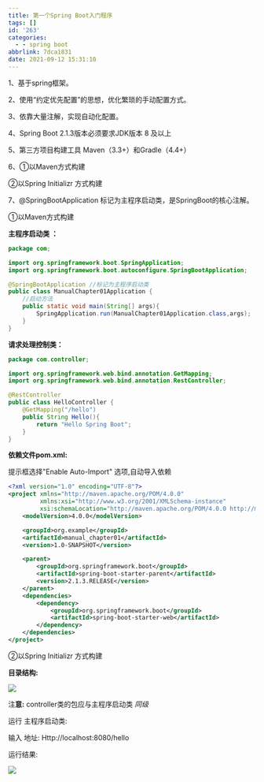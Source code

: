 ```yaml
---
title: 第一个Spring Boot入门程序
tags: []
id: '263'
categories:
  - - spring boot
abbrlink: 7dca1831
date: 2021-09-12 15:31:10
---
```


1、基于spring框架。

2、使用“约定优先配置”的思想，优化繁琐的手动配置方式。

3、依靠大量注解，实现自动化配置。

4、Spring Boot 2.1.3版本必须要求JDK版本 8 及以上

5、第三方项目构建工具 Maven（3.3+）和Gradle（4.4+）

6、①以Maven方式构建

②以Spring Initializr 方式构建

7、@SpringBootApplication 标记为主程序启动类，是SpringBoot的核心注解。

①以Maven方式构建

**主程序启动类 ：**

```java
package com;

import org.springframework.boot.SpringApplication;
import org.springframework.boot.autoconfigure.SpringBootApplication;

@SpringBootApplication //标记为主程序启动类
public class ManualChapter01Application {
    //启动方法
    public static void main(String[] args){
        SpringApplication.run(ManualChapter01Application.class,args);
    }
}
```

**请求处理控制类：**

```java
package com.controller;

import org.springframework.web.bind.annotation.GetMapping;
import org.springframework.web.bind.annotation.RestController;

@RestController
public class HelloController {
    @GetMapping("/hello")
    public String Hello(){
        return "Hello Spring Boot";
    }
}
```

**依赖文件pom.xml:**

提示框选择"Enable Auto-Import" 选项,自动导入依赖

```xml
<?xml version="1.0" encoding="UTF-8"?>
<project xmlns="http://maven.apache.org/POM/4.0.0"
         xmlns:xsi="http://www.w3.org/2001/XMLSchema-instance"
         xsi:schemaLocation="http://maven.apache.org/POM/4.0.0 http://maven.apache.org/xsd/maven-4.0.0.xsd">
    <modelVersion>4.0.0</modelVersion>

    <groupId>org.example</groupId>
    <artifactId>manual_chapter01</artifactId>
    <version>1.0-SNAPSHOT</version>

    <parent>
        <groupId>org.springframework.boot</groupId>
        <artifactId>spring-boot-starter-parent</artifactId>
        <version>2.1.3.RELEASE</version>
    </parent>
    <dependencies>
        <dependency>
            <groupId>org.springframework.boot</groupId>
            <artifactId>spring-boot-starter-web</artifactId>
        </dependency>
    </dependencies>
</project>
```

②以Spring Initializr 方式构建

**目录结构:**

![](http://47.101.172.219/wp-content/uploads/2021/09/图片-27.png)

注**意:** controller类的包应与主程序启动类 _同级_

运行 主程序启动类:

输入 地址: Http://localhost:8080/hello

运行结果:

![](http://47.101.172.219/wp-content/uploads/2021/09/图片-28.png)